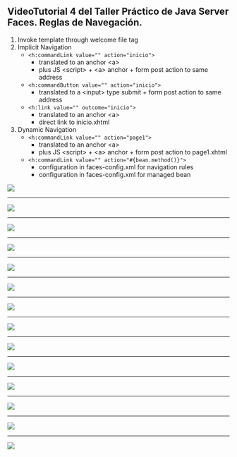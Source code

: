 
## VideoTutorial 4 del Taller Práctico de Java Server Faces. Reglas de Navegación.

1. Invoke template through welcome file tag
2. Implicit Navigation 
   - ```<h:commandLink value="" action="inicio">``` 
      - translated to an anchor \<a\>
      - plus JS \<script\> + \<a\> anchor + form post action to same address
   - ```<h:commandButton value="" action="inicio">``` 
      - translated to a \<input\> type submit + form post action to same address
   - ```<h:link value="" outcome="inicio">``` 
      - translated to an anchor \<a\>
      - direct link to inicio.xhtml
3. Dynamic Navigation
   - ```<h:commandLink value="" action="page1">``` 
      - translated to an anchor \<a\>
      - plus JS \<script\> + \<a\> anchor + form post action to page1.xhtml
   - ```<h:commandLink value="" action="#{bean.method()}">```
      - configuration in faces-config.xml for navigation rules
      - configuration in faces-config.xml for managed bean



<img src="./4%2001.png" width="" /> <hr/>
<img src="./4%2002%2001.png" width="" /> <hr/>
<img src="./4%2002%2002.png" width="" /> <hr/>
<img src="./4%2003%2001.png" width="" /> <hr/>
<img src="./4%2003%2002.png" width="" /> <hr/>
<img src="./4%2004%2001.png" width="" /> <hr/>
<img src="./4%2004%2002.png" width="" /> <hr/>
<img src="./4%2005%2001.png" width="" /> <hr/>
<img src="./4%2005%2002.png" width="" /> <hr/>
<img src="./4%2006%2001.png" width="" /> <hr/>
<img src="./4%2006%2002.png" width="" /> <hr/>
<img src="./4%2006%2003.png" width="" /> <hr/>
<img src="./4%2006%2004.png" width="" /> <hr/>
<img src="./4%2006%2005.png" width="" />


